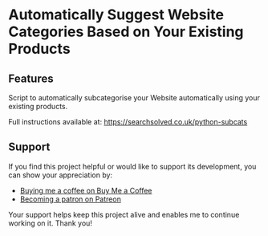 # Automatically Suggest Website Categories Based on Your Existing Products

## Features

Script to automatically subcategorise your Website automatically using your existing products.

Full instructions available at: https://searchsolved.co.uk/python-subcats 

## Support

If you find this project helpful or would like to support its development, you can show your appreciation by:

- [Buying me a coffee on Buy Me a Coffee](https://www.buymeacoffee.com/leefootseo)
- [Becoming a patron on Patreon](https://www.patreon.com/leefootseo)

Your support helps keep this project alive and enables me to continue working on it. Thank you!